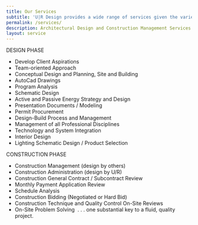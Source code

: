 ```yaml
---
title: Our Services
subtitle: 'U|R Design provides a wide range of services given the varied professional experience from the combination of architectural practice and construction project management. Thus, U/R can guide clients from the conceptual and planning stages of a project through the finishing touches of the construction phase. Here is a list of services that can be rendered'
permalink: /services/
description: Architectural Design and Construction Management Services Colorado
layout: service
---
```



DESIGN PHASE

* Develop Client Aspirations
* Team-oriented Approach
* Conceptual Design and Planning, Site and Building
* AutoCad Drawings
* Program Analysis
* Schematic Design
* Active and Passive Energy Strategy and Design
* Presentation Documents / Modeling
* Permit Procurement
* Design-Build Process and Management
* Management of all Professional Disciplines
* Technology and System Integration
* Interior Design
* Lighting Schematic Design / Product Selection

CONSTRUCTION PHASE

* Construction Management (design by others)
* Construction Administration (design by U/R)
* Construction General Contract / Subcontract Review
* Monthly Payment Application Review
* Schedule Analysis
* Construction Bidding (Negotiated or Hard Bid)
* Construction Technique and Quality Control On-Site Reviews
* On-Site Problem Solving&nbsp; . . . one substantial key to a fluid, quality project.